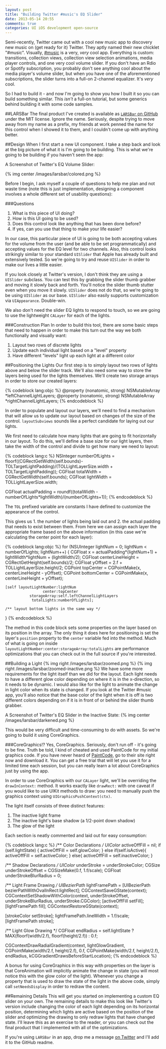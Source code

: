 ```yaml
---
layout: post
title: "Building Twitter #music's EQ Slider"
date: 2013-05-14 20:55
comments: true
categories: UI iOS development open-source
---
```


Semi-recently, Twitter came out with a cool new music app to discovery new music on (get ready for it) Twitter. They aptly named their new chicklet "#music". Visually, [#music](https://itunes.apple.com/us/app/twitter-music/id625541612?mt=8) is a very, _very_ cool app. Everything is custom: transitions, collection views, collection view selection animations, media player controls, and one very cool volume slider. If you don't have an Rdio or Spotify subscription, you probably don't see anything cool about the media player's volume slider, but when you have one of the aforementioned subscriptions, the slider turns into a full-on 2-channel equalizer. It's _very_ cool.

So I had to build it - and now I'm going to show you how I built it so you can build something similar. This _isn't_ a full-on tutorial, but some generics behind building it with some code samples.

##LARSBar
The final product I've created is available as [`LARSBar` on GitHub](https://github.com/larsacus/LARSBar) under the MIT license. Ignore the name. Seriously, despite trying to move away from my name as a prefix, my friends at work penned the name for this control when I showed it to them, and I couldn't come up with anything better.

##Design
When I first start a new UI component. I take a step back and look at the big picture of what it is I'm going to be building. This is what we're going to be building if you haven't seen the app:

A Screenshot of Twitter's EQ Volume Slider:

{% img center /images/larsbar/colored.png %}

Before I begin, I ask myself a couple of questions to help me plan and not waste time (note this is just implementation, designing a component involves a whole different set of usability questions):
<!-- more -->

###Questions
1. What is this piece of UI doing?
2. How is this UI going to be used?
3. Does this control look like anything that has been done before?
4. If yes, can you use that thing to make your life easier?

In our case, this particular piece of UI is going to be both accepting values for the volume from the user (and be able to be set programmatically) and accepting values for the EQ level for two channels. Also, this control looks strikingly similar to your standard `UISlider` that Apple has already built and extensively tested. So we're going to try and reuse `UISlider` in order to make our lives a little easier.

If you look closely at Twitter's version, I don't think they are using a `UISlider` subclass. You can test this by grabbing the slider thumb grabber and moving it slowly back and forth. You'll notice the slider thumb stutter even when you move it slowly. `UISlider` does not do that, so we're going to be using `UISlider` as our base. `UISlider` also easily supports customization via `UIAppearance`. Double-win.

We also don't need the slider EQ lights to respond to touch, so we are going to use the lightweight `CALayer` for each of the lights.

###Construction Plan
In order to build this tool, there are some basic steps that need to happen in order to make this turn out the way we both functionally and visually want:

1. Layout two rows of discrete lights
2. Update each individual light based on a "level" property
3. Have different "levels" light up each light at a different color

##Positioning the Lights
Our first step is to simply layout two rows of lights above and below the slider track. We'll also need some way to store the layers being used for the lights themselves. We'll create two storage arrays in order to store our created layers:

{% codeblock lang:objc %}
@property (nonatomic, strong) NSMutableArray *leftChannelLightLayers;
@property (nonatomic, strong) NSMutableArray *rightChannelLightLayers;
{% endcodeblock %}

In order to populate and layout our layers, we'll need to find a mechanism that will allow us to update our layout based on changes of the size of the control. `layoutSubviews` sounds like a perfect candidate for laying out our lights.

We first need to calculate how many lights that are going to fit horizontally in our layout. To do this, we'll define a base size for our light layers, then take the width of the control and divide to get how many we need to layout:

{% codeblock lang:c %}
NSInteger numberOfLights = floorf((CGRectGetWidth(self.bounds)-TOLTargetLightPadding)/(TOLLightLayerSize.width + TOLTargetLightPadding));
CGFloat totalWidth = CGRectGetWidth(self.bounds);
CGFloat lightWidth = TOLLightLayerSize.width;
    
CGFloat actualPadding = roundf((totalWidth - numberOfLights*lightWidth)/(numberOfLights+1));
{% endcodeblock %}

The `TOL` prefixed variable are constants I have defined to customize the appearance of the control.

This gives us 1. the number of lights being laid out and 2. the actual padding that needs to exist between them. From here we can assign each layer the appropriate frame based on the above information (in this case we're calculating the center point for each layer):

{% codeblock lang:objc %}
for (NSUInteger lightNum = 0; lightNum < numberOfLights; lightNum++) {
    CGFloat x = actualPadding*(lightNum+1) + lightWidth*lightNum + (lightWidth/2);
    CGFloat centerLineHeight = CGRectGetHeight(self.bounds)/2;
    CGFloat yOffset = 2.f + TOLLightLayerSize.height/2;
    CGPoint topCenter = CGPointMake(x, centerLineHeight - yOffset);
    CGPoint bottomCenter = CGPointMake(x, centerLineHeight + yOffset);
    
    [self layoutLightNumber:lightNum
                     center:topCenter
               storageArray:self.leftChannelLightLayers
                totalLights:numberOfLights];
    
    /** layout bottom lights in the same way */
}
{% endcodeblock %}

The method in this code block sets some properties on the layer based on its position in the array. The only thing it does here for positioning is set the layer's `position` property to the `center` variable fed into the method. Much of what is going on inside `layoutLightNumber:center:storageArray:totalLights` are performance optimizations that you can check out in the full source if you're interested.

##Building a Light
{% img right /images/larsbar/zoomed.png %}
{% img right /images/larsbar/zoomed-inactive.png %}
We have some more requirements for the light itself than we did for the layout. Each light needs to have a different glow color depending on where it is in the x-direction, so it needs to be dynamic. I would also like for the light to animate the change in light color when its state is changed. If you look at the Twitter #music app, you'll also notice that the base color of the light when it is off is two different colors depending on if it is in front of or behind the slider thumb grabber.

A Screenshot of Twitter's EQ Slider in the Inactive State:
{% img center /images/larsbar/darkened.png %}

This would be very difficult and time-consuming to do with assets. So we're going to build it using CoreGraphics.

###CoreGraphics!?
Yes, CoreGraphics. Seriously, don't run off - it's going to be fine. Truth be told, I kind of cheated and used PaintCode for my initial graphics code. If you have never heard of [PaintCode](http://www.paintcodeapp.com), go to their site right now and download it. You can get a free trial that will let you use it for a limited time each session, but you can really learn a lot about CoreGraphics just by using the app.

In order to use CoreGraphics with our `CALayer` light, we'll be overriding the `drawInContext:` method. It works exactly like `drawRect:` with one caveat if you would like to use UIKit methods to draw: you need to manually push the graphics context using `UIGraphicsPushContext(ctx)`.

The light itself consists of three distinct features:

1. The inactive light frame
2. The inactive light's base shadow (a 1/2-point down shadow)
3. The glow of the light

Each section is neatly commented and laid out for easy consumption:

{% codeblock lang:c %}
/** Color Declarations */
UIColor* activeOffFill = nil;
if (self.lightState) {
    activeOffFill = self.glowColor;
}
else if(self.isActive){
    activeOffFill = self.activeColor;
}
else{
    activeOffFill = self.inactiveColor;
}
    
/** Shadow Declarations */
UIColor* underStroke = underStrokeColor;
CGSize underStrokeOffset = CGSizeMake(0.f, 1.f/scale);
CGFloat underStrokeBlurRadius = 0;

/** Light Frame Drawing */
UIBezierPath* lightFramePath = [UIBezierPath bezierPathWithOvalInRect:lightRect];
CGContextSaveGState(context);
CGContextSetShadowWithColor(context, underStrokeOffset, underStrokeBlurRadius, underStroke.CGColor);
[activeOffFill setFill];
[lightFramePath fill];
CGContextRestoreGState(context);

[strokeColor setStroke];
lightFramePath.lineWidth = 1.f/scale;
[lightFramePath stroke];

/** Light Glow Drawing */
CGFloat endRadius = self.lightState ? MAX(floorf(width/2.f), floorf(height/2.f)) : 0.f;

CGContextDrawRadialGradient(context, lightGlowGradient,
                            CGPointMake(width/2.f, height/2.f), 0.f,
                            CGPointMake(width/2.f, height/2.f), endRadius,
                            kCGGradientDrawsBeforeStartLocation);
{% endcodeblock %}

A bonus for using CoreGraphics in this way with properties on the layer is that CoreAnimation will implicitly animate the change in state (you will most notice this with the glow color of the light). Whenever you change a property that is used to draw the state of the light in the above code, simply call `setNeedsDisplay` in order to redraw the content.

##Remaining Details
This will get you started on implementing a custom EQ slider on your own. The remaining details to make this look like Twitter's version include changing the color of each light depending on its horizontal position, determining which lights are active based on the position of the slider and optimizing the drawing to only redraw lights that have changed state. I'll leave this as an exercise to the reader, or you can check out the final product that I implemented with all of the optimizations.

If you're using `LARSBar` in an app, drop me a message [on Twitter](https://twitter.com/theonlylars) and I'll add it to the GitHub readme.